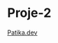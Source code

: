 # Proje-2
[Patika.dev](https://app.patika.dev/courses/veri-yapilari-ve-algoritmalar/merge-sort-proje)
